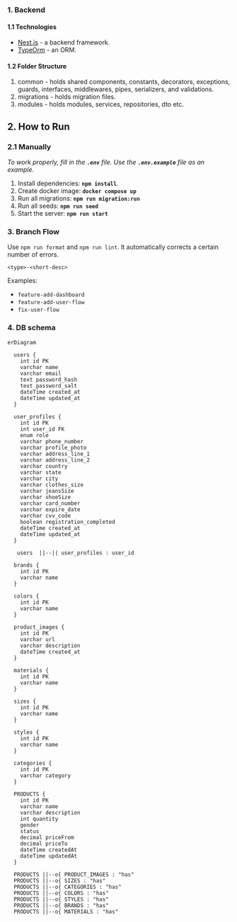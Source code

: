 ### 1. Backend

#### 1.1 Technologies

- [Nest.js](https://nestjs.com/) - a backend framework.
- [TypeOrm](https://typeorm.io/) - an ORM.

#### 1.2 Folder Structure

1. common - holds shared components, constants, decorators, exceptions, guards, interfaces, middlewares, pipes, serializers, and validations.
2. migrations - holds migration files.
3. modules - holds modules, services, repositories, dto etc.

## 2. How to Run

### 2.1 Manually

_To work properly, fill in the **`.env`** file. Use the **`.env.example`** file as an example._

1. Install dependencies: **`npm install`**.
2. Create docker image: **`docker compose up`**
3. Run all migrations: **`npm run migration:run`**
4. Run all seeds: **`npm run seed`**
5. Start the server: **`npm run start`**

### 3. Branch Flow

Use `npm run format` and `npm run lint`. It automatically corrects a certain number of errors.

```
<type>-<short-desc>
```

Examples:

- `feature-add-dashboard`
- `feature-add-user-flow`
- `fix-user-flow`

### 4. DB schema

```mermaid
erDiagram

  users {
    int id PK
    varchar name
    varchar email
    text password_hash
    text password_salt
    dateTime created_at
    dateTime updated_at
  }

  user_profiles {
    int id PK
    int user_id FK
    enum role
    varchar phone_number
    varchar profile_photo
    varchar address_line_1
    varchar address_line_2
    varchar country
    varchar state
    varchar city
    varchar clothes_size
    varchar jeansSize
    varchar shoeSize
    varchar card_number
    varchar expire_date
    varchar cvv_code
    boolean registration_completed
    dateTime created_at
    dateTime updated_at
  }

   users  ||--|| user_profiles : user_id

  brands {
    int id PK
    varchar name
  }

  colors {
    int id PK
    varchar name
  }

  product_images {
    int id PK
    varchar url
    varchar description
    dateTime created_at
  }

  materials {
    int id PK
    varchar name
  }

  sizes {
    int id PK
    varchar name
  }

  styles {
    int id PK
    varchar name
  }

  categories {
    int id PK
    varchar category
  }

  PRODUCTS {
    int id PK
    varchar name
    varchar description
    int quantity
    gender
    status
    decimal priceFrom
    decimal priceTo
    dateTime createdAt
    dateTime updatedAt
  }

  PRODUCTS ||--o{ PRODUCT_IMAGES : "has"
  PRODUCTS ||--o{ SIZES : "has"
  PRODUCTS ||--o{ CATEGORIES : "has"
  PRODUCTS ||--o{ COLORS : "has"
  PRODUCTS ||--o{ STYLES : "has"
  PRODUCTS ||--o{ BRANDS : "has"
  PRODUCTS ||--o{ MATERIALS : "has"
```